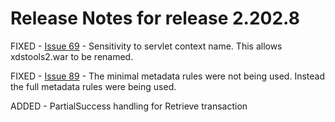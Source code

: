 # Release Notes for release 2.202.8 #

FIXED - [Issue 69](https://bitbucket.org/iheos/toolkit2/issues/69/sensitivity-to-context-name) - 
Sensitivity to servlet context name. This allows xdstools2.war to be renamed.

FIXED - [Issue 89](https://bitbucket.org/iheos/toolkit2/issues/89/minimal-metadata-handling-in-xdr) - 
The minimal metadata rules were not being used.  Instead the full metadata rules were being used.

ADDED - PartialSuccess handling for Retrieve transaction